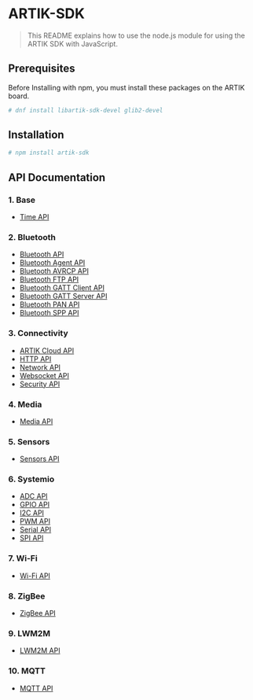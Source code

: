 # ARTIK-SDK
   > This README explains how to use the node.js module for using the ARTIK SDK with JavaScript.

## Prerequisites

Before Installing with npm, you must install these packages on the ARTIK board.
```bash
# dnf install libartik-sdk-devel glib2-devel
```

## Installation

```bash
# npm install artik-sdk
```

## API Documentation
### 1. Base
   * [Time API](/doc/TIME_README.md)

### 2. Bluetooth
   * [Bluetooth API](/doc/bluetooth/BLUETOOTH_README.md)
   * [Bluetooth Agent API](/doc/bluetooth/AGENT_README.md)
   * [Bluetooth AVRCP API](/doc/bluetooth/AVRCP_README.md)
   * [Bluetooth FTP API](/doc/bluetooth/FTP_README.md)
   * [Bluetooth GATT Client API](/doc/bluetooth/GATTCLIENT_README.md)
   * [Bluetooth GATT Server API](/doc/bluetooth/GATTSERVER_README.md)
   * [Bluetooth PAN API](/doc/bluetooth/PAN_README.md)
   * [Bluetooth SPP API](/doc/bluetooth/SPP_README.md)

### 3. Connectivity
   * [ARTIK Cloud API](/doc/CLOUD_README.md)
   * [HTTP API](/doc/HTTP_README.md)
   * [Network API](/doc/NETWORK_README.md)
   * [Websocket API](/doc/WEBSOCKET_README.md)
   * [Security API](/doc/SECURITY_README.md)

### 4. Media
   * [Media API](/doc/MEDIA_README.md)

### 5. Sensors
   * [Sensors API](/doc/SENSOR_README.md)

### 6. Systemio
   * [ADC API](/doc/ADC_README.md)
   * [GPIO API](/doc/GPIO_README.md)
   * [I2C API](/doc/I2C_README.md)
   * [PWM API](/doc/PWM_README.md)
   * [Serial API](/doc/SERIAL_README.md)
   * [SPI API](/doc/SPI_README.md)

### 7. Wi-Fi
  * [Wi-Fi API](/doc/WIFI_README.md)

### 8. ZigBee
  * [ZigBee API](/doc/ZIGBEE_README.md)

### 9. LWM2M
  * [LWM2M API](/doc/LWM2M_README.md)

### 10. MQTT
  * [MQTT API](/doc/MQTT_README.md)

